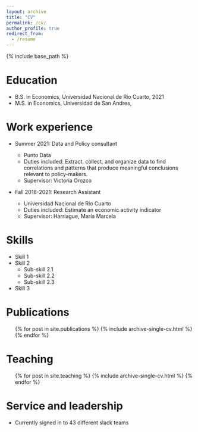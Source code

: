 ```yaml
---
layout: archive
title: "CV"
permalink: /cv/
author_profile: true
redirect_from:
  - /resume
---
```


{% include base_path %}

Education
======
* B.S. in Economics, Universidad Nacional de Rio Cuarto, 2021
* M.S. in Economics, Universidad de San Andres,

Work experience
======
* Summer 2021: Data and Policy consultant
  * Punto Data
  * Duties included: Extract, collect, and organize data to find correlations and patterns that produce meaningful conclusions relevant to policy-makers.
  * Supervisor: Victoria Orozco

* Fall 2018-2021: Research Assistant
  * Universidad Nacional de Rio Cuarto
  * Duties included: Estimate an economic activity indicator
  * Supervisor: Harriague, María Marcela
  
Skills
======
* Skill 1
* Skill 2
  * Sub-skill 2.1
  * Sub-skill 2.2
  * Sub-skill 2.3
* Skill 3

Publications
======
  <ul>{% for post in site.publications %}
    {% include archive-single-cv.html %}
  {% endfor %}</ul>
  
  
Teaching
======
  <ul>{% for post in site.teaching %}
    {% include archive-single-cv.html %}
  {% endfor %}</ul>
  
Service and leadership
======
* Currently signed in to 43 different slack teams
